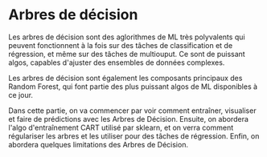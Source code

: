 # Arbres de décision

Les arbres de décision sont des aglorithmes de ML très polyvalents qui peuvent fonctionnent à la fois sur des tâches de  classification et de régression, et même sur des tâches de multiouput. Ce sont de puissant algos, capables d'ajuster des ensembles de données complexes.

Les arbres de décision sont également les composants principaux des Random Forest, qui font partie des plus puissant algos de ML disponibles à ce jour.

Dans cette partie, on va commencer par voir comment entraîner, visualiser et faire de prédictions avec les Arbres de Décision. Ensuite, on abordera l'algo d'entraînement CART utilisé par sklearn, et on verra comment régulariser les arbres et les utiliser pour des tâches de régression. Enfin, on abordera quelques limitations des Arbres de Décision.